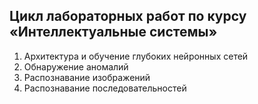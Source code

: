 ## Цикл лабораторных работ по курсу «Интеллектуальные системы»
1. Архитектура и обучение глубоких нейронных сетей
2. Обнаружение аномалий
3. Распознавание изображений
4. Распознавание последовательностей
